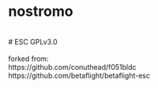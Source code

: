 # nostromo  <br />
<br />
# ESC  GPLv3.0 <br />
<br />
forked from: <br />
https://github.com/conuthead/f051bldc <br />
https://github.com/betaflight/betaflight-esc <br />
